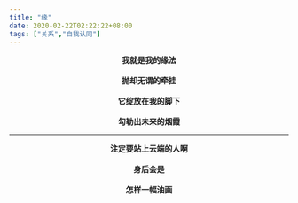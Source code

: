 ```yaml
---
title: "缘"
date: 2020-02-22T02:22:22+08:00
tags: ["关系","自我认同"]
---
```

<center><strong>
我就是我的缘法 <br><br>
抛却无谓的牵挂 <br><br>
它绽放在我的脚下 <br><br>
勾勒出未来的烟霞 <hr>
注定要站上云端的人啊 <br><br>
身后会是 <br><br>
怎样一幅油画
<strong></center>

